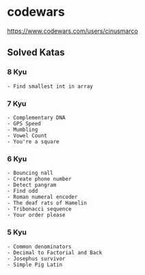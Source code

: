 # codewars

https://www.codewars.com/users/cinusmarco

## Solved Katas

### 8 Kyu
    - Find smallest int in array
### 7 Kyu
    - Complementary DNA
    - GPS Speed
    - Mumbling
    - Vowel Count
    - You're a square
### 6 Kyu
    - Bouncing nall
    - Create phone number
    - Detect pangram
    - Find odd
    - Roman numeral encoder
    - The deaf rats of Hamelin
    - Tribonacci sequence
    - Your order please
### 5 Kyu
    - Common denominators
    - Decimal to Factorial and Back
    - Josephus survivor    
    - Simple Pig Latin
    
